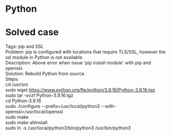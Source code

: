 # Python


# Solved case 
Tags: pip and SSL  
Problem: pip is configured with locations that require TLS/SSL, however the ssl module in Python is not available.  
Description: Above error when issue 'pip install module' with pip and openssl.  
Solution: Rebuild Python from source.  
Steps:  
cd /usr/src   
sudo wget https://www.python.org/ftp/python/3.9.16/Python-3.9.16.tgz  
sudo tar -xvzf Python-3.9.16.tgz  
cd Python-3.9.16  
sudo ./configure --prefix=/usr/local/python3 --with-openssl=/usr/local/openssl  
sudo make  
sudo make altinstall  
sudo ln -s /usr/local/python3/bin/python3 /usr/bin/python3  
